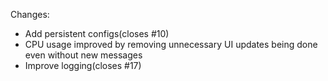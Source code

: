 Changes:
* Add persistent configs(closes #10)
* CPU usage improved by removing unnecessary UI updates being done even without new messages
* Improve logging(closes #17)
